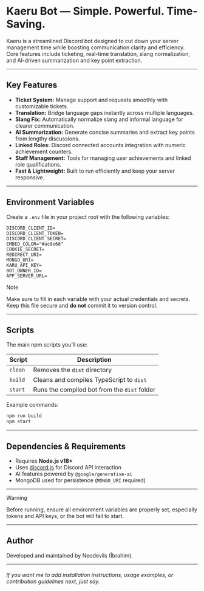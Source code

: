 # Kaeru Bot — Simple. Powerful. Time-Saving.

Kaeru is a streamlined Discord bot designed to cut down your server management time while boosting communication clarity and efficiency.  
Core features include ticketing, real-time translation, slang normalization, and AI-driven summarization and key point extraction.

---

## Key Features

- **Ticket System:** Manage support and requests smoothly with customizable tickets.
- **Translation:** Bridge language gaps instantly across multiple languages.
- **Slang Fix:** Automatically normalize slang and informal language for clearer communication.
- **AI Summarization:** Generate concise summaries and extract key points from lengthy discussions.
- **Linked Roles:** Discord connected accounts integration with numeric achievement counters.
- **Staff Management:** Tools for managing user achievements and linked role qualifications.
- **Fast & Lightweight:** Built to run efficiently and keep your server responsive.

---

## Environment Variables

Create a `.env` file in your project root with the following variables:

```env
DISCORD_CLIENT_ID=
DISCORD_CLIENT_TOKEN=
DISCORD_CLIENT_SECRET=
EMBED_COLOR="#ac8e68"
COOKIE_SECRET=
REDIRECT_URI=
MONGO_URI=
KARU_API_KEY=
BOT_OWNER_ID=
APP_SERVER_URL=
```

> [!NOTE]  
> Make sure to fill in each variable with your actual credentials and secrets. Keep this file secure and **do not** commit it to version control.

---

## Scripts

The main npm scripts you’ll use:

| Script  | Description                                  |
| ------- | -------------------------------------------- |
| `clean` | Removes the `dist` directory                 |
| `build` | Cleans and compiles TypeScript to `dist`     |
| `start` | Runs the compiled bot from the `dist` folder |

Example commands:

```sh
npm run build
npm start
```

---

## Dependencies & Requirements

- Requires **Node.js v18+**
- Uses [discord.js](https://discord.js.org/) for Discord API interaction
- AI features powered by `@google/generative-ai`
- MongoDB used for persistence (`MONGO_URI` required)

---

> [!WARNING]  
> Before running, ensure all environment variables are properly set, especially tokens and API keys, or the bot will fail to start.

---

## Author

Developed and maintained by Neodevils (İbrahim).

---

###### If you want me to add installation instructions, usage examples, or contribution guidelines next, just say.
